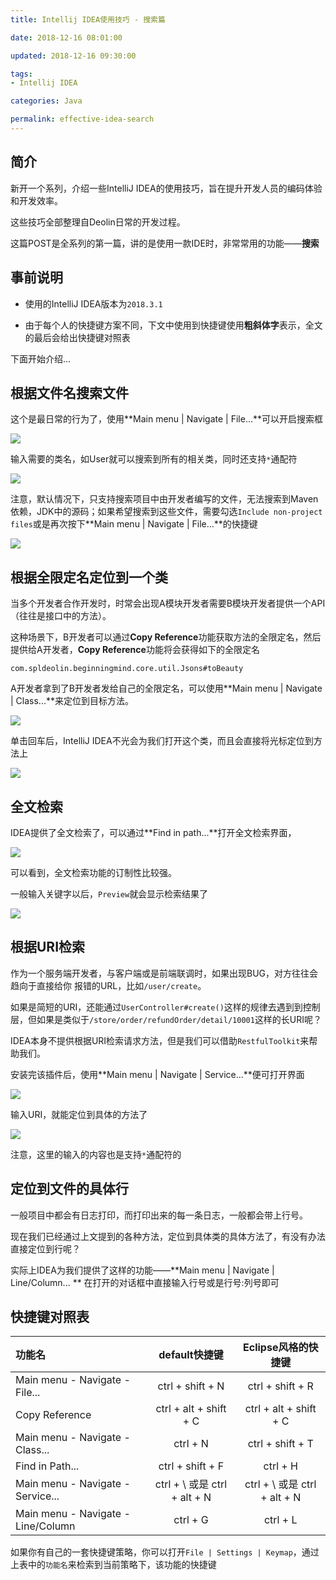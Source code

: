 ```yaml
---
title: Intellij IDEA使用技巧 - 搜索篇

date: 2018-12-16 08:01:00

updated: 2018-12-16 09:30:00

tags:
- Intellij IDEA

categories: Java

permalink: effective-idea-search
---
```






## 简介

新开一个系列，介绍一些IntelliJ IDEA的使用技巧，旨在提升开发人员的编码体验和开发效率。

这些技巧全部整理自Deolin日常的开发过程。



这篇POST是全系列的第一篇，讲的是使用一款IDE时，非常常用的功能——**搜索**



## 事前说明

- 使用的IntelliJ IDEA版本为`2018.3.1`

- 由于每个人的快捷键方案不同，下文中使用到快捷键使用**粗斜体字**表示，全文的最后会给出快捷键对照表

下面开始介绍...



## 根据文件名搜索文件

这个是最日常的行为了，使用**Main menu | Navigate | File...**可以开启搜索框

![](/images/effective-idea-search-01.png)



输入需要的类名，如User就可以搜索到所有的相关类，同时还支持`*`通配符

![](/images/effective-idea-search-02.png)



注意，默认情况下，只支持搜索项目中由开发者编写的文件，无法搜索到Maven依赖，JDK中的源码；如果希望搜索到这些文件，需要勾选`Include non-project files`或是再次按下**Main menu | Navigate | File...**的快捷键

![](/images/effective-idea-search-03.png)



## 根据全限定名定位到一个类

当多个开发者合作开发时，时常会出现A模块开发者需要B模块开发者提供一个API（往往是接口中的方法）。



这种场景下，B开发者可以通过**Copy Reference**功能获取方法的全限定名，然后提供给A开发者，**Copy Reference**功能将会获得如下的全限定名

~~~
com.spldeolin.beginningmind.core.util.Jsons#toBeauty
~~~



A开发者拿到了B开发者发给自己的全限定名，可以使用**Main menu | Navigate | Class...**来定位到目标方法。

![](/images/effective-idea-search-04.png)



单击回车后，IntelliJ IDEA不光会为我们打开这个类，而且会直接将光标定位到方法上

![](/images/effective-idea-search-05.png)



## 全文检索

IDEA提供了全文检索了，可以通过**Find in path...**打开全文检索界面，



![](/images/effective-idea-search-06.png)

可以看到，全文检索功能的订制性比较强。

一般输入关键字以后，`Preview`就会显示检索结果了

![](/images/effective-idea-search-07.png)





## 根据URI检索

作为一个服务端开发者，与客户端或是前端联调时，如果出现BUG，对方往往会趋向于直接给你 报错的URL，比如`/user/create`。

如果是简短的URI，还能通过`UserController#create()`这样的规律去遇到到控制层，但如果是类似于`/store/order/refundOrder/detail/10001`这样的长URI呢？



IDEA本身不提供根据URI检索请求方法，但是我们可以借助`RestfulToolkit`来帮助我们。

安装完该插件后，使用**Main menu | Navigate | Service...**便可打开界面

![](/images/effective-idea-search-08.png)



输入URI，就能定位到具体的方法了

![](/images/effective-idea-search-09.png)



注意，这里的输入的内容也是支持`*`通配符的



## 定位到文件的具体行

一般项目中都会有日志打印，而打印出来的每一条日志，一般都会带上行号。

现在我们已经通过上文提到的各种方法，定位到具体类的具体方法了，有没有办法直接定位到行呢？

实际上IDEA为我们提供了这样的功能——**Main menu | Navigate | Line/Column... ** 在打开的对话框中直接输入行号或是行号:列号即可



## 快捷键对照表

|功能名|default快捷键|Eclipse风格的快捷键|
|:---|:---:|:---:|
|Main menu - Navigate - File...|ctrl + shift + N|ctrl + shift + R|
| Copy Reference                    | ctrl + alt + shift + C | ctrl + alt + shift + C |
| Main menu - Navigate - Class... | ctrl + N | ctrl + shift + T |
| Find in Path...                      | ctrl + shift + F | ctrl + H |
| Main menu - Navigate - Service... | ctrl + \ 或是 ctrl + alt + N | ctrl + \ 或是 ctrl + alt + N |
| Main menu - Navigate - Line/Column | ctrl + G | ctrl + L |



如果你有自己的一套快捷键策略，你可以打开`File | Settings | Keymap`，通过上表中的`功能名`来检索到当前策略下，该功能的快捷键